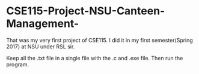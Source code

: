 # CSE115-Project-NSU-Canteen-Management-
That was my very first project of CSE115. I did it in my first semester(Spring 2017) at NSU under RSL sir. 

Keep all the .txt file in a single file with the .c and .exe file. Then run the program. 
